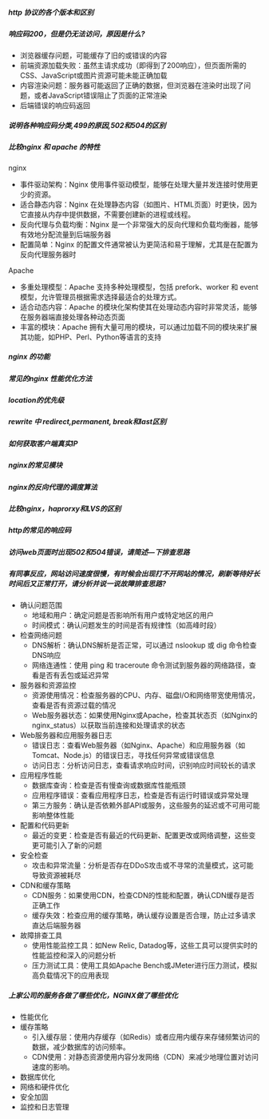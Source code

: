 ##### http 协议的各个版本和区别

#####  响应码200，但是仍无法访问，原因是什么?
* 浏览器缓存问题，可能缓存了旧的或错误的内容
* 前端资源加载失败：虽然主请求成功（即得到了200响应），但页面所需的CSS、JavaScript或图片资源可能未能正确加载
* 内容渲染问题：服务器可能返回了正确的数据，但浏览器在渲染时出现了问题，或者JavaScript错误阻止了页面的正常渲染
* 后端错误的响应码返回

##### 说明各种响应码分类,499的原因,502和504的区别

##### 比较nginx 和 apache 的特性
nginx
  * 事件驱动架构：Nginx 使用事件驱动模型，能够在处理大量并发连接时使用更少的资源。
  * 适合静态内容：Nginx 在处理静态内容（如图片、HTML页面）时更快，因为它直接从内存中提供数据，不需要创建新的进程或线程。
  * 反向代理与负载均衡：Nginx 是一个非常强大的反向代理和负载均衡器，能够有效地分配流量到后端服务器
  * 配置简单：Nginx 的配置文件通常被认为更简洁和易于理解，尤其是在配置为反向代理服务器时

Apache
  * 多重处理模型：Apache 支持多种处理模型，包括 prefork、worker 和 event 模型，允许管理员根据需求选择最适合的处理方式。
  * 适合动态内容：Apache 的模块化架构使其在处理动态内容时非常灵活，能够在服务器端直接处理各种动态页面
  * 丰富的模块：Apache 拥有大量可用的模块，可以通过加载不同的模块来扩展其功能，如PHP、Perl、Python等语言的支持

##### nginx 的功能

##### 常见的nginx 性能优化方法

##### location的优先级

##### rewrite 中 redirect,permanent, break和last区别

##### 如何获取客户端真实IP

##### nginx的常见模块

##### nginx的反向代理的调度算法

#####  比较nginx，haprorxy和LVS的区别

##### http的常见的响应码

#####  访问web页面时出现502和504错误，请简述—下排查思路

#####  有同事反应，网站访问速度很慢，有时候会出现打不开网站的情况，刷新等待好长时间后又正常打开，请分析并说一说故障排查思路?

* 确认问题范围
  * 地域和用户：确定问题是否影响所有用户或特定地区的用户
  * 时间模式：确认问题发生的时间是否有规律性（如高峰时段）
* 检查网络问题
  * DNS解析：确认DNS解析是否正常，可以通过 nslookup 或 dig 命令检查DNS响应
  * 网络连通性：使用 ping 和 traceroute 命令测试到服务器的网络路径，查看是否有丢包或延迟异常
* 服务器和资源监控
  * 资源使用情况：检查服务器的CPU、内存、磁盘I/O和网络带宽使用情况，查看是否有资源过载的情况
  * Web服务器状态：如果使用Nginx或Apache，检查其状态页（如Nginx的 nginx_status）以获取当前连接和处理请求的状态
* Web服务器和应用服务器日志
  * 错误日志：查看Web服务器（如Nginx、Apache）和应用服务器（如Tomcat、Node.js）的错误日志，寻找任何异常或错误信息
  * 访问日志：分析访问日志，查看请求响应时间，识别响应时间较长的请求
* 应用程序性能
  * 数据库查询：检查是否有慢查询或数据库性能瓶颈
  * 应用程序错误：查看应用程序日志，检查是否有运行时错误或异常处理
  * 第三方服务：确认是否依赖外部API或服务，这些服务的延迟或不可用可能影响整体性能
* 配置和代码更新
  * 最近的变更：检查是否有最近的代码更新、配置更改或网络调整，这些变更可能引入了新的问题
* 安全检查
  * 攻击和异常流量：分析是否存在DDoS攻击或不寻常的流量模式，这可能导致资源被耗尽
* CDN和缓存策略
  * CDN服务：如果使用CDN，检查CDN的性能和配置，确认CDN缓存是否正确工作
  * 缓存失效：检查应用的缓存策略，确认缓存设置是否合理，防止过多请求直达后端服务器
* 故障排查工具
  * 使用性能监控工具：如New Relic, Datadog等，这些工具可以提供实时的性能监控和深入的问题分析
  * 压力测试工具：使用工具如Apache Bench或JMeter进行压力测试，模拟高负载情况下的应用表现

#####  上家公司的服务各做了哪些优化，NGINX做了哪些优化

* 性能优化
* 缓存策略
  * 引入缓存层：使用内存缓存（如Redis）或者应用内缓存来存储频繁访问的数据，减少数据库的访问频率。
  * CDN使用：对静态资源使用内容分发网络（CDN）来减少地理位置对访问速度的影响。
* 数据库优化
* 网络和硬件优化
* 安全加固
* 监控和日志管理
